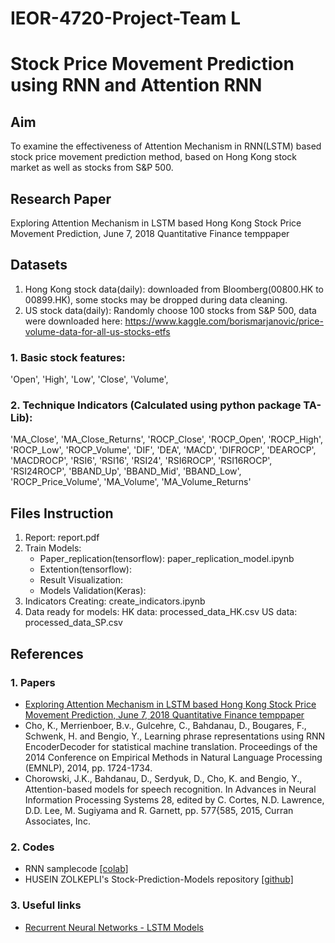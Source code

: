 # IEOR-4720-Project-Team L
# Stock Price Movement Prediction using RNN and Attention RNN
## Aim
To examine the effectiveness of Attention Mechanism in RNN(LSTM) based stock price movement prediction method, based on Hong Kong stock market as well as stocks from S&P 500.

## Research Paper
Exploring Attention Mechanism in LSTM based Hong Kong Stock Price Movement Prediction, June 7, 2018 Quantitative Finance temppaper

## Datasets
1. Hong Kong stock data(daily): downloaded from Bloomberg(00800.HK to 00899.HK), some stocks may be dropped during data cleaning.
2. US stock data(daily): Randomly choose 100 stocks from S&P 500, data were downloaded here: https://www.kaggle.com/borismarjanovic/price-volume-data-for-all-us-stocks-etfs
### 1. Basic stock features: 
'Open', 'High', 'Low', 'Close', 'Volume', 
### 2. Technique Indicators (Calculated using python package TA-Lib):
'MA_Close', 'MA_Close_Returns', 'ROCP_Close', 'ROCP_Open', 'ROCP_High', 'ROCP_Low', 'ROCP_Volume', 'DIF', 'DEA', 'MACD', 'DIFROCP', 'DEAROCP', 'MACDROCP', 'RSI6', 'RSI16', 'RSI24', 'RSI6ROCP', 'RSI16ROCP', 'RSI24ROCP', 'BBAND_Up', 'BBAND_Mid', 'BBAND_Low', 'ROCP_Price_Volume', 'MA_Volume', 'MA_Volume_Returns'


## Files Instruction
1. Report: report.pdf
2. Train Models:
   * Paper_replication(tensorflow): paper_replication_model.ipynb
   * Extention(tensorflow): 
   * Result Visualization: 
   * Models Validation(Keras): 
3. Indicators Creating: create_indicators.ipynb
4. Data ready for models: 
   HK data: processed_data_HK.csv
   US data: processed_data_SP.csv

## References
### 1. Papers
* [Exploring Attention Mechanism in LSTM based Hong Kong Stock Price Movement Prediction, June 7, 2018 Quantitative Finance temppaper](#)
* Cho, K., Merrienboer, B.v., Gulcehre, C., Bahdanau, D., Bougares, F., Schwenk, H. and Bengio, Y., Learning
phrase representations using RNN EncoderDecoder for statistical machine translation. Proceedings of the
2014 Conference on Empirical Methods in Natural Language Processing (EMNLP), 2014, pp. 1724-1734. 
* Chorowski, J.K., Bahdanau, D., Serdyuk, D., Cho, K. and Bengio, Y., Attention-based models for speech
recognition. In Advances in Neural Information Processing Systems 28, edited by C. Cortes, N.D.
Lawrence, D.D. Lee, M. Sugiyama and R. Garnett, pp. 577{585, 2015, Curran Associates, Inc.
### 2. Codes
* RNN samplecode [[colab]](https://colab.research.google.com/drive/1CbSE6FLROhyE-e4GkroRrvf-fKVEMqRv)
* HUSEIN ZOLKEPLI's Stock-Prediction-Models repository [[github]](https://github.com/Circirmaa/Stock-Prediction-Models/blob/master/deep-learning/14.lstm-attention.ipynb)
### 3. Useful links
* [Recurrent Neural Networks - LSTM Models](http://colah.github.io/posts/2015-08-Understanding-LSTMs/)


